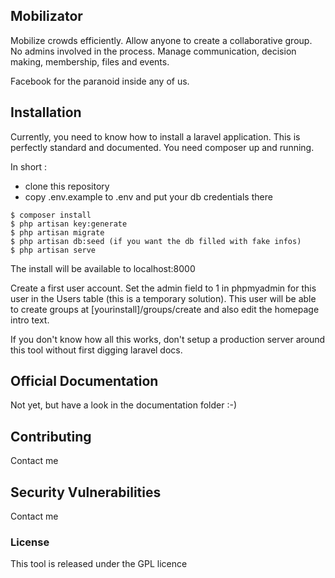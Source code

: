 ## Mobilizator

Mobilize crowds efficiently. Allow anyone to create a collaborative group. No admins involved in the process. Manage communication, decision making, membership, files and events.

Facebook for the paranoid inside any of us.

## Installation

Currently, you need to know how to install a laravel application. This is perfectly standard and documented. You need composer up and running.

In short :

- clone this repository
- copy .env.example to .env and put your db credentials there

```
$ composer install
$ php artisan key:generate
$ php artisan migrate
$ php artisan db:seed (if you want the db filled with fake infos)
$ php artisan serve
```

The install will be available to localhost:8000

Create a first user account. Set the admin field to 1 in phpmyadmin for this user in the Users table (this is a temporary solution). This user will be able to create groups at [yourinstall]/groups/create and also edit the homepage intro text.


If you don't know how all this works, don't setup a production server around this tool without first digging laravel docs.

## Official Documentation

Not yet, but have a look in the documentation folder :-)

## Contributing

Contact me

## Security Vulnerabilities

Contact me

### License

This tool is released under the GPL licence

